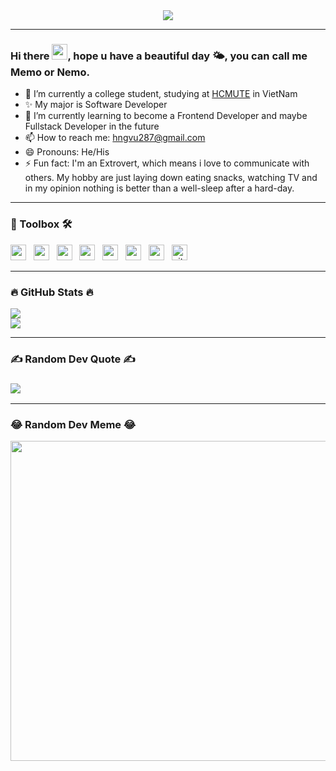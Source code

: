 <!--
**vu2872001/vu2872001** is a ✨ _special_ ✨ repository because its `README.md` (this file) appears on your GitHub profile.

Here are some ideas to get you started:

- 🔭 I’m currently working on ...
- 🌱 I’m currently learning ...
- 👯 I’m looking to collaborate on ...
- 🤔 I’m looking for help with ...
- 💬 Ask me about ...
- 📫 How to reach me: ...
- 😄 Pronouns: ...
- ⚡ Fun fact: ...
-->

<div id="header" align="center">
<img src="https://media.giphy.com/media/KNP5EQE5n2nczSFYpD/giphy.gif">
</div>

---

### Hi there <img src="https://raw.githubusercontent.com/MartinHeinz/MartinHeinz/master/wave.gif" height="25px">, hope u have a beautiful day 🌤️, you can call me Memo or Nemo.
- 🔭 I’m currently a college student, studying at [HCMUTE](https://hcmute.edu.vn) in VietNam
- ✨ My major is Software Developer
- 🌱 I’m currently learning to become a Frontend Developer and maybe Fullstack Developer in the future
- 📫 How to reach me: hngvu287@gmail.com
- 😄 Pronouns: He/His
- ⚡ Fun fact: I'm an Extrovert, which means i love to communicate with others. My hobby are just laying down eating snacks, watching TV and in my opinion nothing is better than a well-sleep after a hard-day.

---

<h3> 🧰 Toolbox 🛠 </h3>
<span><img src="https://img.shields.io/badge/html5-%23E34F26.svg?style=plastic&logo=html5&logoColor=white" height="25px"/></span>
&nbsp;
<span><img src="https://img.shields.io/badge/css3-%231572B6.svg?style=plastic&logo=css3&logoColor=white" height="25px"/></span>
&nbsp;
<span><img src="https://img.shields.io/badge/typescript-%23007ACC.svg?style=plastic&logo=typescript&logoColor=white" height="25px"/></span>
&nbsp;
<span><img src="https://img.shields.io/badge/javascript-%23323330.svg?style=plastic&logo=javascript&logoColor=%23F7DF1E" height="25px"/></span>
&nbsp;
<span><img src="https://img.shields.io/badge/angular-%23DD0031.svg?style=plastic&logo=angular&logoColor=white" height="25px"/></span>
&nbsp;
<span><img src="https://img.shields.io/badge/react-%2320232a.svg?style=plastic&logo=react&logoColor=%2361DAFB" height="25px"/></span>
&nbsp;
<span><img src="https://img.shields.io/badge/firebase-%23039BE5.svg?style=plastic&logo=firebase" height="25px"/></span>
&nbsp;
<span><img src="https://img.shields.io/badge/git-282C34?logo=git&logoColor=F05032" alt="git logo" title="git" height="25" /></span>
&nbsp;


<br>

---

<h3> 🔥 GitHub Stats 🔥 </h3>
<img src="https://github-readme-stats.vercel.app/api?username=vu2872001&theme=radical&hide_border=false&include_all_commits=false&count_private=false"/><br/>
<img src="https://github-readme-streak-stats.herokuapp.com/?user=vu2872001&theme=radical&hide_border=false"/><br/>
<!-- <img src="https://github-readme-stats.vercel.app/api/top-langs/?username=vu2872001&theme=radical&hide_border=false&include_all_commits=false&count_private=false&layout=compact"/> -->

---

<h3> ✍️ Random Dev Quote ✍️ <h3>
<img src="https://quotes-github-readme.vercel.app/api?type=horizontal&theme=radical"/>

---

<h3> 😂 Random Dev Meme 😂 </h3>
<img src="https://random-memer.herokuapp.com/" width="512px"/>

<!-- --- -->
<!-- [![](https://visitcount.itsvg.in/api?id=vu2872001&icon=0&color=0)](https://visitcount.itsvg.in) -->


